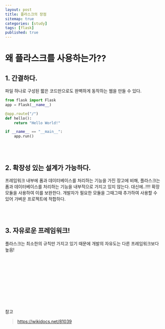 ```yaml
---
layout: post
title: 플라스크의 장점
sitemap: true
categories: [study]
tags: [flask]
published: true
---
```


# 왜 플라스크를 사용하는가??

## 1. 간결하다. 

   파일 하나로 구성된 짧은 코드만으로도 완벽하게 동작하는 웹을 만들 수 있다. 

   ~~~python
   from flask import Flask
   app = Flask(__name__)
   
   @app.route("/")
   def hello():
       return "Hello World!"
   
   if __name__ == "__main__":
       app.run()
   ~~~

   
<br>
<br>

## 2. 확장성 있는 설계가 가능하다. 

   프레임워크 내부에 폼과 데이터베이스를 처리하는 기능을 가진 장고에 비해, 플라스크는 폼과 데이터베이스를 처리하는 기능을 내부적으로 가지고 있지 않는다. 
   대신에..!!!! 확장 모듈을 사용하여 이를 보완한다. 
   개발자가 필요한 모듈을 그때그때 추가하여 사용할 수 있어 가벼운 프로젝트에 적합하다.

<br>
<br>

## 3. 자유로운 프레임워크!

   플라스크는 최소한의 규칙만 가지고 있기 때문에 개발의 자유도는 다른 프레임워크보다 높음!


<br>
<br><br>
<br><br>
<br> <br><br>
<br>

참고 
> https://wikidocs.net/81039